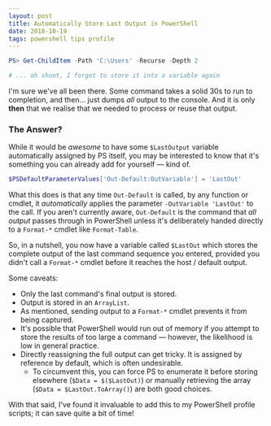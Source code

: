 ```yaml
---
layout: post
title: Automatically Store Last Output in PowerShell
date: 2018-10-19
tags: powershell tips profile
---
```


```powershell
PS> Get-ChildItem -Path 'C:\Users' -Recurse -Depth 2

# ... oh shoot, I forgot to store it into a variable again
```

I'm sure we've all been there. Some command takes a solid 30s to run to completion, and then... just
dumps _all_ output to the console. And it is only **then** that we realise that we needed to process
or reuse that output.

### The Answer?

While it would be _awesome_ to have some `$LastOutput` variable automatically assigned by PS itself,
you may be interested to know that it's something you can already add for yourself &mdash; kind of.

```powershell
$PSDefaultParameterValues['Out-Default:OutVariable'] = 'LastOut'
```

What this does is that any time `Out-Default` is called, by any function or cmdlet, it
_automatically_ applies the parameter `-OutVariable 'LastOut'` to the call. If you aren't currently
aware, `Out-Default` is the command that _all output_ passes through in PowerShell unless it's
deliberately handed directly to a `Format-*` cmdlet like `Format-Table`.

So, in a nutshell, you now have a variable called `$LastOut` which stores the complete output of the
last command sequence you entered, provided you didn't call a `Format-*` cmdlet before it reaches
the host / default output.

Some caveats:

* Only the last command's final output is stored.
* Output is stored in an `ArrayList`.
* As mentioned, sending output to a `Format-*` cmdlet prevents it from being captured.
* It's possible that PowerShell would run out of memory if you attempt to store the results of too large a command &mdash; however, the likelihood is low in general practice.
* Directly reassigning the full output can get tricky. It is assigned by reference by default, which is often undesirable.
  * To circumvent this, you can force PS to enumerate it before storing elsewhere (`$Data = $($LastOut)`) or manually retrieving the array (`$Data = $LastOut.ToArray()`) are both good choices.

With that said, I've found it invaluable to add this to my PowerShell profile scripts; it can save
quite a bit of time!
